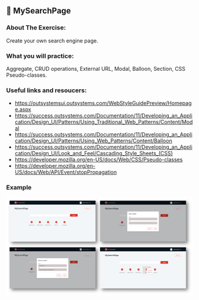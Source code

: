 ## :ledger: MySearchPage

### About The Exercise:

Create your own search engine page. 

### What you will practice:

Aggregate, CRUD operations, External URL, Modal, Balloon, Section, CSS Pseudo-classes.

### Useful links and resoucers:

- https://outsystemsui.outsystems.com/WebStyleGuidePreview/Homepage.aspx
- https://success.outsystems.com/Documentation/11/Developing_an_Application/Design_UI/Patterns/Using_Traditional_Web_Patterns/Content/Modal
- https://success.outsystems.com/Documentation/11/Developing_an_Application/Design_UI/Patterns/Using_Web_Patterns/Content/Balloon
- https://success.outsystems.com/Documentation/11/Developing_an_Application/Design_UI/Look_and_Feel/Cascading_Style_Sheets_(CSS)
- https://developer.mozilla.org/en-US/docs/Web/CSS/Pseudo-classes
- https://developer.mozilla.org/en-US/docs/Web/API/Event/stopPropagation

### Example
![OutSystems Image](./Samples/mySearchPage.png)

